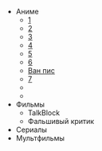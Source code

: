 - Аниме
	- [1](https://www.youtube.com/@Jalko1/videos) 
	- [2](https://www.youtube.com/@Selen1) 
	- [3](https://www.youtube.com/@AniMillion) 
	- [4](https://www.youtube.com/@KURUMI_KUN) 
	- [5](https://www.youtube.com/@ANIcneNcep) 
	- [6](https://www.youtube.com/@Tokugawao) 
	- [Ван пис](https://www.youtube.com/@don4009) 
	- [7](https://www.youtube.com/@animorgan) 
	- []()
	- 
- Фильмы
	- TalkBlock
	- Фальшивый критик
- Сериалы
- Мультфильмы